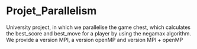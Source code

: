 # Projet_Parallelism
University project, in which we parallelise the game chest, which calculates the best_score and best_move for a player by using the negamax algorithm. We provide a version MPI, a version openMP and version MPI + openMP
